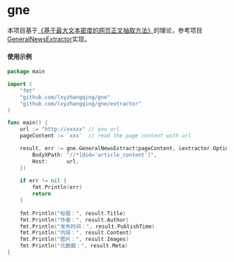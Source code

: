 # gne
本项目基于[《基于最大文本密度的网页正文抽取方法》](https://patents.google.com/patent/CN103714176A/zh)的理论，参考项目[GeneralNewsExtractor](https://github.com/GeneralNewsExtractor/GeneralNewsExtractor)实现。

#### 使用示例

```go
package main

import (
	"fmt"
	"github.com/lxyzhangqing/gne"
	"github.com/lxyzhangqing/gne/extractor"
)

func main() {
	url := "http://xxxxx" // you url
	pageContent := `xxx`  // read the page content with url

	result, err := gne.GeneralNewsExtract(pageContent, &extractor.Options{
		BodyXPath: "//*[@id='article_content']",
		Host:      url,
	})
	
	if err != nil {
		fmt.Println(err)
		return
	}
	
	fmt.Println("标题：", result.Title)
	fmt.Println("作者：", result.Author)
	fmt.Println("发布时间：", result.PublishTime)
	fmt.Println("内容：", result.Content)
	fmt.Println("图片：", result.Images)
	fmt.Println("元数据：", result.Meta)
}
```


